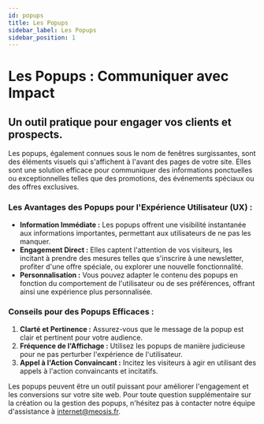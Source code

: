 ```yaml
---
id: popups
title: Les Popups
sidebar_label: Les Popups
sidebar_position: 1
---
```


# Les Popups : Communiquer avec Impact

## Un outil pratique pour engager vos clients et prospects.

Les popups, également connues sous le nom de fenêtres surgissantes, sont des éléments visuels qui s'affichent à l'avant des pages de votre site. Elles sont une solution efficace pour communiquer des informations ponctuelles ou exceptionnelles telles que des promotions, des événements spéciaux ou des offres exclusives.

### Les Avantages des Popups pour l'Expérience Utilisateur (UX) :

- **Information Immédiate :** Les popups offrent une visibilité instantanée aux informations importantes, permettant aux utilisateurs de ne pas les manquer.
- **Engagement Direct :** Elles captent l'attention de vos visiteurs, les incitant à prendre des mesures telles que s'inscrire à une newsletter, profiter d'une offre spéciale, ou explorer une nouvelle fonctionnalité.
- **Personnalisation :** Vous pouvez adapter le contenu des popups en fonction du comportement de l'utilisateur ou de ses préférences, offrant ainsi une expérience plus personnalisée.

### Conseils pour des Popups Efficaces :

1. **Clarté et Pertinence :** Assurez-vous que le message de la popup est clair et pertinent pour votre audience.
2. **Fréquence de l'Affichage :** Utilisez les popups de manière judicieuse pour ne pas perturber l'expérience de l'utilisateur.
3. **Appel à l'Action Convaincant :** Incitez les visiteurs à agir en utilisant des appels à l'action convaincants et incitatifs.

Les popups peuvent être un outil puissant pour améliorer l'engagement et les conversions sur votre site web. Pour toute question supplémentaire sur la création ou la gestion des popups, n'hésitez pas à contacter notre équipe d'assistance à internet@meosis.fr.
